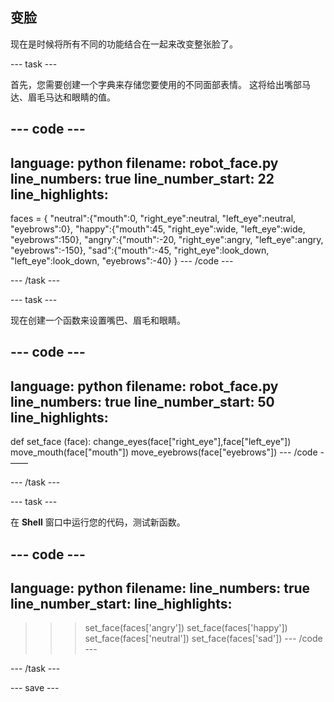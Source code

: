 ## 变脸

现在是时候将所有不同的功能结合在一起来改变整张脸了。

--- task ---

首先，您需要创建一个字典来存储您要使用的不同面部表情。 这将给出嘴部马达、眉毛马达和眼睛的值。

--- code ---
---
language: python filename: robot_face.py line_numbers: true line_number_start: 22
line_highlights:
---

faces = { "neutral":{"mouth":0, "right_eye":neutral, "left_eye":neutral, "eyebrows":0}, "happy":{"mouth":45, "right_eye":wide, "left_eye":wide, "eyebrows":150}, "angry":{"mouth":-20, "right_eye":angry, "left_eye":angry, "eyebrows":-150}, "sad":{"mouth":-45, "right_eye":look_down, "left_eye":look_down, "eyebrows":-40} } --- /code ---

--- /task ---

--- task ---

现在创建一个函数来设置嘴巴、眉毛和眼睛。

--- code ---
---
language: python filename: robot_face.py line_numbers: true line_number_start: 50
line_highlights:
---
def set_face (face): change_eyes(face["right_eye"],face["left_eye"]) move_mouth(face["mouth"]) move_eyebrows(face["eyebrows"]) --- /code - ——

--- /task ---

--- task ---

在 **Shell** 窗口中运行您的代码，测试新函数。

--- code ---
---
language: python filename: line_numbers: true line_number_start:
line_highlights:
---
> > > set_face(faces['angry']) set_face(faces['happy']) set_face(faces['neutral']) set_face(faces['sad']) --- /code ---

--- /task ---

--- save ---
